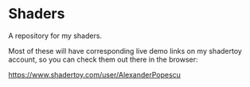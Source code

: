 # Shaders
A repository for my shaders.

Most of these will have corresponding live demo links on my shadertoy account, so you can check them out there in the browser:

https://www.shadertoy.com/user/AlexanderPopescu
